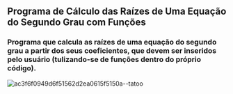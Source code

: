 ## Programa de Cálculo das Raízes de Uma Equação do Segundo Grau com Funções

### Programa que calcula as raízes de uma equação do segundo grau a partir dos seus coeficientes, que devem ser inseridos pelo usuário (tulizando-se de funções dentro do próprio código).

![ac3f6f0949d6f51562d2ea0615f5150a--tatoo](https://user-images.githubusercontent.com/102706324/165006327-8e07d9ff-e484-4e21-9d4e-8b2604c3c064.jpg)
